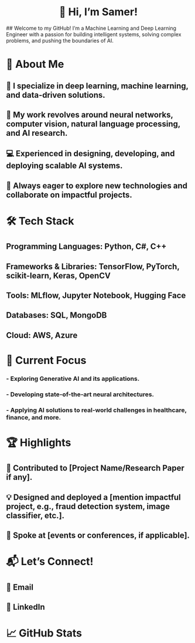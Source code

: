 <center><h1>👋 Hi, I’m Samer!</h1></center>
## Welcome to my GitHub! I’m a Machine Learning and Deep Learning Engineer with a passion for building intelligent systems, solving complex problems, and pushing the boundaries of AI.
<br>

# 🌟 About Me
## 🧠 I specialize in deep learning, machine learning, and data-driven solutions.
## 🔬 My work revolves around neural networks, computer vision, natural language processing, and AI research.
## 💻 Experienced in designing, developing, and deploying scalable AI systems.
## 🚀 Always eager to explore new technologies and collaborate on impactful projects.

# 🛠️ Tech Stack
## Programming Languages: Python, C#, C++
## Frameworks & Libraries: TensorFlow, PyTorch, scikit-learn, Keras, OpenCV
## Tools: MLflow, Jupyter Notebook, Hugging Face
## Databases: SQL, MongoDB
## Cloud: AWS, Azure

# 🔭 Current Focus
### - Exploring Generative AI and its applications.
### - Developing state-of-the-art neural architectures.
### - Applying AI solutions to real-world challenges in healthcare, finance, and more.

# 🏆 Highlights
## 🏅 Contributed to [Project Name/Research Paper if any].
## 💡 Designed and deployed a [mention impactful project, e.g., fraud detection system, image classifier, etc.].
## 🎤 Spoke at [events or conferences, if applicable].

# 📬 Let’s Connect!
## 📩 Email
## 💼 LinkedIn

# 📈 GitHub Stats


